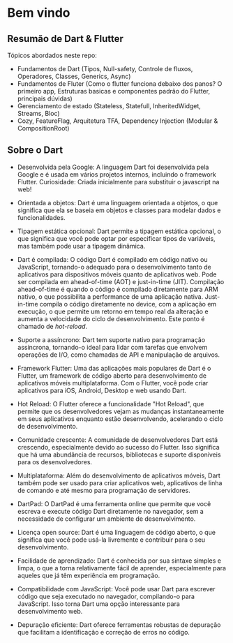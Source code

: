 # Bem vindo

## Resumão de Dart & Flutter

Tópicos abordados neste repo:

- Fundamentos de Dart (Tipos, Null-safety, Controle de fluxos, Operadores, Classes, Generics, Async)
- Fundamentos de Fluter (Como o flutter funciona debaixo dos panos? O primeiro app, Estruturas basicas e componentes padrão do Flutter, principais dúvidas)
- Gerenciamento de estado (Stateless, Statefull, InheritedWidget, Streams, Bloc)
- Cozy, FeatureFlag, Arquitetura TFA, Dependency Injection (Modular & CompositionRoot)

## Sobre o Dart

- Desenvolvida pela Google: A linguagem Dart foi desenvolvida pela Google e é usada em vários projetos internos, incluindo o framework Flutter. Curiosidade:  Criada inicialmente para substituir o javascript na web!

- Orientada a objetos: Dart é uma linguagem orientada a objetos, o que significa que ela se baseia em objetos e classes para modelar dados e funcionalidades.

- Tipagem estática opcional: Dart permite a tipagem estática opcional, o que significa que você pode optar por especificar tipos de variáveis, mas também pode usar a tipagem dinâmica.

- Dart é compilada: O código Dart é compilado em código nativo ou JavaScript, tornando-o adequado para o desenvolvimento tanto de aplicativos para dispositivos móveis quanto de aplicativos web. Pode ser compilada em ahead-of-time (AOT) e just-in-time (JIT). Compilação ahead-of-time é quando o código é compilado diretamente para ARM nativo, o que possibilita a performance de uma aplicação nativa. Just-in-time compila o código diretamente no device, com a aplicação em execução, o que permite um retorno em tempo real da alteração e aumenta a velocidade do ciclo de desenvolvimento. Este ponto é chamado de *hot-reload*.

- Suporte a assíncrono: Dart tem suporte nativo para programação assíncrona, tornando-o ideal para lidar com tarefas que envolvem operações de I/O, como chamadas de API e manipulação de arquivos.

- Framework Flutter: Uma das aplicações mais populares de Dart é o Flutter, um framework de código aberto para desenvolvimento de aplicativos móveis multiplataforma. Com o Flutter, você pode criar aplicativos para iOS, Android, Desktop e web usando Dart.

- Hot Reload: O Flutter oferece a funcionalidade "Hot Reload", que permite que os desenvolvedores vejam as mudanças instantaneamente em seus aplicativos enquanto estão desenvolvendo, acelerando o ciclo de desenvolvimento.

- Comunidade crescente: A comunidade de desenvolvedores Dart está crescendo, especialmente devido ao sucesso do Flutter. Isso significa que há uma abundância de recursos, bibliotecas e suporte disponíveis para os desenvolvedores.

- Multiplataforma: Além do desenvolvimento de aplicativos móveis, Dart também pode ser usado para criar aplicativos web, aplicativos de linha de comando e até mesmo para programação de servidores.

- DartPad: O DartPad é uma ferramenta online que permite que você escreva e execute código Dart diretamente no navegador, sem a necessidade de configurar um ambiente de desenvolvimento.

- Licença open source: Dart é uma linguagem de código aberto, o que significa que você pode usá-la livremente e contribuir para o seu desenvolvimento.

- Facilidade de aprendizado: Dart é conhecida por sua sintaxe simples e limpa, o que a torna relativamente fácil de aprender, especialmente para aqueles que já têm experiência em programação.

- Compatibilidade com JavaScript: Você pode usar Dart para escrever código que seja executado no navegador, compilando-o para JavaScript. Isso torna Dart uma opção interessante para desenvolvimento web.

- Depuração eficiente: Dart oferece ferramentas robustas de depuração que facilitam a identificação e correção de erros no código.
